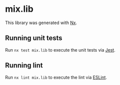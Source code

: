 # mix.lib

This library was generated with [Nx](https://nx.dev).

## Running unit tests

Run `nx test mix.lib` to execute the unit tests via [Jest](https://jestjs.io).

## Running lint

Run `nx lint mix.lib` to execute the lint via [ESLint](https://eslint.org/).
